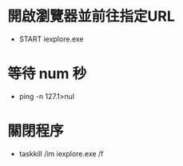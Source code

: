
# 開啟瀏覽器並前往指定URL

* START iexplore.exe <URL>

# 等待 num 秒

* ping -n <num> 127.1>nul

# 關閉程序

* taskkill /im iexplore.exe /f